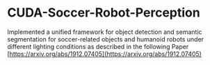 # CUDA-Soccer-Robot-Perception
 
Implemented a unified framework
for object detection and semantic segmentation for soccer-related objects
and humanoid robots under different lighting conditions as described in the following Paper [https://arxiv.org/abs/1912.07405](https://arxiv.org/abs/1912.07405)
